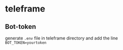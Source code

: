 # teleframe

## Bot-token
generate `.env` file in teleframe directory and add the line
```BOT_TOKEN=yourtoken```
